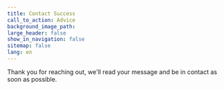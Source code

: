 ```yaml
---
title: Contact Success
call_to_action: Advice
background_image_path:
large_header: false
show_in_navigation: false
sitemap: false
lang: en
---
```


Thank you for reaching out, we'll read your message and be in contact as soon as possible.
